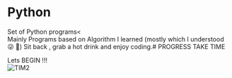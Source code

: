 # Python
Set of Python programs&lt; <br>
Mainly Programs based on Algorithm I learned (mostly which I understood 😜 😬) Sit back , grab a hot drink and enjoy coding.# PROGRESS TAKE TIME

Lets BEGIN !!! <br>
![TIM2](https://user-images.githubusercontent.com/53579216/124279509-373f3080-db65-11eb-8b35-237ef307a19b.gif)


